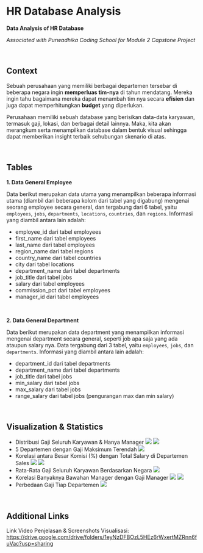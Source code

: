 # HR Database Analysis
**Data Analysis of HR Database**

*Associated with Purwadhika Coding School for Module 2 Capstone Project*

<br />

Context
-------
Sebuah perusahaan yang memiliki berbagai departemen tersebar di beberapa negara ingin **memperluas tim-nya** di tahun mendatang. Mereka ingin tahu bagaimana mereka dapat menambah tim nya secara **efisien** dan juga dapat memperhitungkan **budget** yang diperlukan.

Perusahaan memiliki sebuah database yang berisikan data-data karyawan, termasuk gaji, lokasi, dan berbagai detail lainnya. Maka, kita akan merangkum serta menampilkan database dalam bentuk visual sehingga dapat memberikan insight terbaik sehubungan skenario di atas.

<br />

Tables
------
**1. Data General Employee**

Data berikut merupakan data utama yang menampilkan beberapa informasi utama (diambil dari beberapa kolom dari tabel yang digabung) mengenai seorang employee secara general, dan tergabung dari 6 tabel, yaitu ```employees```, ```jobs```, ```departments```, ```locations```, ```countries```, dan ```regions```. Informasi yang diambil antara lain adalah:
- employee_id dari tabel employees
- first_name dari tabel employees
- last_name dari tabel employees
- region_name dari tabel regions
- country_name dari tabel countries
- city dari tabel locations
- department_name dari tabel departments
- job_title dari tabel jobs
- salary dari tabel employees
- commission_pct dari tabel employees
- manager_id dari tabel employees

<br />

**2. Data General Department**

Data berikut merupakan data department yang menampilkan informasi mengenai department secara general, seperti job apa saja yang ada ataupun salary nya. Data tergabung dari 3 tabel, yaitu ```employees```, ```jobs```, dan ```departments```. Informasi yang diambil antara lain adalah:
- department_id dari tabel departments
- department_name dari tabel departments
- job_title dari tabel jobs
- min_salary dari tabel jobs
- max_salary dari tabel jobs
- range_salary dari tabel jobs (pengurangan max dan min salary)

<br />

Visualization & Statistics
--------------------------
- Distribusi Gaji Seluruh Karyawan & Hanya Manager
![](https://github.com/reinaldoivan/CapstoneModule2/blob/main/Screenshots/Dist%20Gaji%20Karyawan.PNG)
![](https://github.com/reinaldoivan/CapstoneModule2/blob/main/Screenshots/Dist%20Gaji%20Manager.PNG)
- 5 Departemen dengan Gaji Maksimum Terendah
![](https://github.com/reinaldoivan/CapstoneModule2/blob/main/Screenshots/5%20Dept%20Gaji%20Maks%20Terendah.PNG)
- Korelasi antara Besar Komisi (%) dengan Total Salary di Departemen Sales
![](https://github.com/reinaldoivan/CapstoneModule2/blob/main/Screenshots/Korelasi%20Bawahan-Gaji%20Manager_Scatter.PNG)
![](https://github.com/reinaldoivan/CapstoneModule2/blob/main/Screenshots/Korelasi%20Bawahan-Gaji%20Manager_Heatmap.PNG)
- Rata-Rata Gaji Seluruh Karyawan Berdasarkan Negara
![](https://github.com/reinaldoivan/CapstoneModule2/blob/main/Screenshots/Avg%20Gaji%20Karyawan%20per%20Negara.PNG)
- Korelasi Banyaknya Bawahan Manager dengan Gaji Manager
![](https://github.com/reinaldoivan/CapstoneModule2/blob/main/Screenshots/Korelasi%20Bawahan-Gaji%20Manager_Scatter.PNG)
![](https://github.com/reinaldoivan/CapstoneModule2/blob/main/Screenshots/Korelasi%20Bawahan-Gaji%20Manager_Heatmap.PNG)
- Perbedaan Gaji Tiap Departemen
![](https://github.com/reinaldoivan/CapstoneModule2/blob/main/Screenshots/Avg%20Gaji%20per%20Department.PNG)

<br />

Additional Links
----------------
Link Video Penjelasan & Screenshots Visualisasi: https://drive.google.com/drive/folders/1eyNzDFBOzL5HEz6rWxertMZRnn6fuVac?usp=sharing
